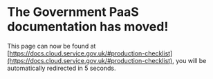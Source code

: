 # The Government PaaS documentation has moved!
This page can now be found at [https://docs.cloud.service.gov.uk/#production-checklist](https://docs.cloud.service.gov.uk/#production-checklist), you will be automatically redirected in 5 seconds.